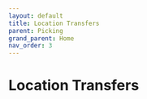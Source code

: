 ```yaml
---
layout: default
title: Location Transfers
parent: Picking
grand_parent: Home
nav_order: 3
---
```


# Location Transfers